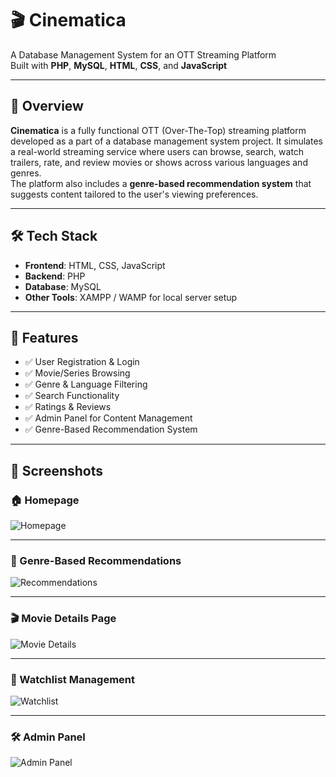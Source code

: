 # 🎬 Cinematica

A Database Management System for an OTT Streaming Platform  
Built with **PHP**, **MySQL**, **HTML**, **CSS**, and **JavaScript**

---

## 🚀 Overview

**Cinematica** is a fully functional OTT (Over-The-Top) streaming platform developed as a part of a database management system project. It simulates a real-world streaming service where users can browse, search, watch trailers, rate, and review movies or shows across various languages and genres.  
The platform also includes a **genre-based recommendation system** that suggests content tailored to the user's viewing preferences.

---

## 🛠️ Tech Stack

- **Frontend**: HTML, CSS, JavaScript  
- **Backend**: PHP  
- **Database**: MySQL  
- **Other Tools**: XAMPP / WAMP for local server setup

---

## 🎯 Features

- ✅ User Registration & Login  
- ✅ Movie/Series Browsing  
- ✅ Genre & Language Filtering  
- ✅ Search Functionality   
- ✅ Ratings & Reviews  
- ✅ Admin Panel for Content Management  
- ✅ Genre-Based Recommendation System  

---

## 📸 Screenshots

### 🏠 Homepage
![Homepage](screenshots/scr1.png)

---

### 🎯 Genre-Based Recommendations
![Recommendations](screenshots/genre_recommendation.png)

---

### 🎬 Movie Details Page
![Movie Details](screenshots/movie_details.png)

---

### 📂 Watchlist Management
![Watchlist](screenshots/watchlist.png)

---

### 🛠️ Admin Panel
![Admin Panel](screenshots/admin_panel.png)



